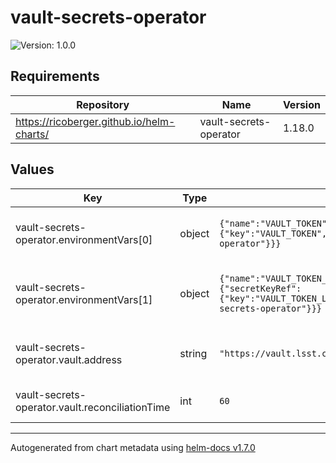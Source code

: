 # vault-secrets-operator

![Version: 1.0.0](https://img.shields.io/badge/Version-1.0.0-informational?style=flat-square)

## Requirements

| Repository | Name | Version |
|------------|------|---------|
| https://ricoberger.github.io/helm-charts/ | vault-secrets-operator | 1.18.0 |

## Values

| Key | Type | Default | Description |
|-----|------|---------|-------------|
| vault-secrets-operator.environmentVars[0] | object | `{"name":"VAULT_TOKEN","valueFrom":{"secretKeyRef":{"key":"VAULT_TOKEN","name":"vault-secrets-operator"}}}` | environment variable where the Vault read token is kept |
| vault-secrets-operator.environmentVars[1] | object | `{"name":"VAULT_TOKEN_LEASE_DURATION","valueFrom":{"secretKeyRef":{"key":"VAULT_TOKEN_LEASE_DURATION","name":"vault-secrets-operator"}}}` | environment variable storing the lease duration, in seconds |
| vault-secrets-operator.vault.address | string | `"https://vault.lsst.codes"` | URL of the underlying Vault implementation |
| vault-secrets-operator.vault.reconciliationTime | int | `60` | Sync secrets from vault on this cadence |

----------------------------------------------
Autogenerated from chart metadata using [helm-docs v1.7.0](https://github.com/norwoodj/helm-docs/releases/v1.7.0)
